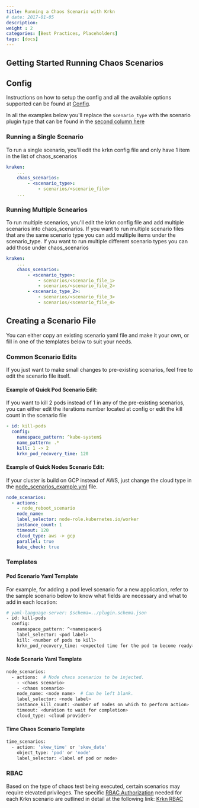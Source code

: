 ```yaml
---
title: Running a Chaos Scenario with Krkn
# date: 2017-01-05
description: 
weight : 2
categories: [Best Practices, Placeholders]
tags: [docs]
---
```


## Getting Started Running Chaos Scenarios

## Config
Instructions on how to setup the config and all the available options supported can be found at [Config](docs/config.md).

In all the examples below you'll replace the `scenario_type` with the scenario plugin type that can be found in the [second column here](../scenarios/_index.md)

### Running a Single Scenario
To run a single scenario, you'll edit the krkn config file and only have 1 item in the list of chaos_scenarios

```yaml
kraken:
    ...
    chaos_scenarios:
        - <scenario_type>:
            - scenarios/<scenario_file>
    ...
```


### Running Multiple Scnearios
To run multiple scenarios, you'll edit the krkn config file and add multiple scenarios into chaos_scenarios. If you want to run multiple scenario files that are the same scenario type you can add multiple items under the scenario_type. If you want to run multiple different scenario types you can add those under chaos_scenarios 


```yaml
kraken:
    ...
    chaos_scenarios:
        - <scenario_type>:
            - scenarios/<scenario_file_1>
            - scenarios/<scenario_file_2>
        - <scenario_type_2>:
            - scenarios/<scenario_file_3>
            - scenarios/<scenario_file_4>
```


## Creating a Scenario File

You can either copy an existing scenario yaml file and make it your own, or fill in one of the templates below to suit your needs.


### Common Scenario Edits
If you just want to make small changes to pre-existing scenarios, feel free to edit the scenario file itself.

#### Example of Quick Pod Scenario Edit:
If you want to kill 2 pods instead of 1 in any of the pre-existing scenarios, you can either edit the iterations number located at config or edit the kill count in the scenario file 


```yaml
- id: kill-pods
  config:
    namespace_pattern: ^kube-system$
    name_pattern: .*
    kill: 1 -> 2
    krkn_pod_recovery_time: 120
```

#### Example of Quick Nodes Scenario Edit:
If your cluster is build on GCP instead of AWS, just change the cloud type in the [node_scenarios_example.yml](https://github.com/krkn-chaos/krkn/blob/main/scenarios/openshift/aws_node_scenarios.yml) file.

```yaml
node_scenarios:
  - actions:
    - node_reboot_scenario
    node_name:
    label_selector: node-role.kubernetes.io/worker
    instance_count: 1
    timeout: 120
    cloud_type: aws -> gcp
    parallel: true
    kube_check: true

```

### Templates
#### Pod Scenario Yaml Template
For example, for adding a pod level scenario for a new application, refer to the sample scenario below to know what fields are necessary and what to add in each location:
```bash
# yaml-language-server: $schema=../plugin.schema.json
- id: kill-pods
  config:
    namespace_pattern: ^<namespace>$
    label_selector: <pod label>
    kill: <number of pods to kill>
    krkn_pod_recovery_time: <expected time for the pod to become ready>
```

#### Node Scenario Yaml Template

```bash
node_scenarios:
  - actions:  # Node chaos scenarios to be injected.
    - <chaos scenario>
    - <chaos scenario>
    node_name: <node name>  # Can be left blank.
    label_selector: <node label>
    instance_kill_count: <number of nodes on which to perform action>
    timeout: <duration to wait for completion>
    cloud_type: <cloud provider>
```


#### Time Chaos Scenario Template
```bash
time_scenarios:
  - action: 'skew_time' or 'skew_date'
    object_type: 'pod' or 'node'
    label_selector: <label of pod or node>
```


### RBAC
Based on the type of chaos test being executed, certain scenarios may require elevated privileges. The specific [RBAC Authorization](https://kubernetes.io/docs/reference/access-authn-authz/rbac/) needed for each Krkn scenario are outlined in detail at the following link: [Krkn RBAC](../krkn/rbac.md)